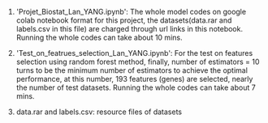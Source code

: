 1. 'Projet_Biostat_Lan_YANG.ipynb': 
   The whole model codes on google colab notebook format for this project, the datasets(data.rar and labels.csv in this file) are charged through url links in this notebook. 
   Running the whole codes can take about 10 mins. 

2. 'Test_on_featrues_selection_Lan_YANG.ipynb': 
   For the test on features selection using random forest method, finally, number of estimators = 10 turns to be the minimum number of estimators to achieve the optimal performance, at this number, 193 features (genes) are selected, nearly the number of test datasets. 
   Running the whole codes can take about 7 mins.

3. data.rar and labels.csv: resource files of datasets

